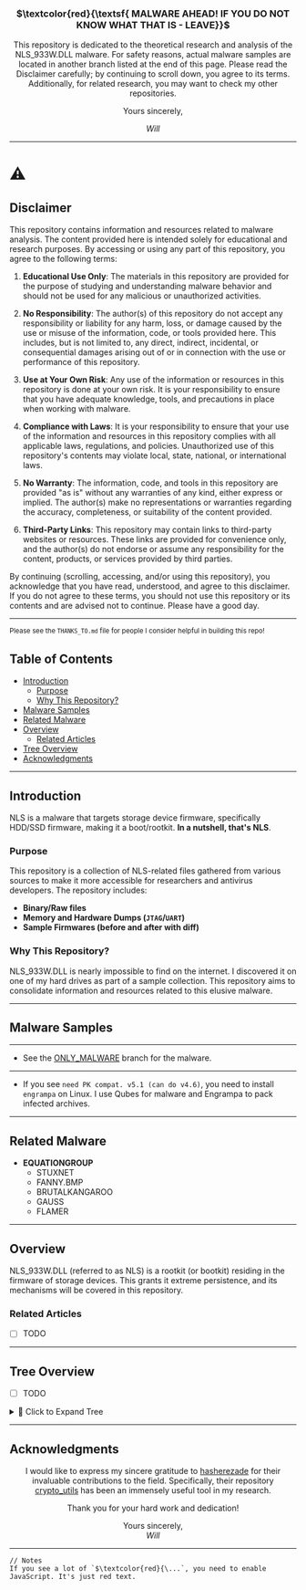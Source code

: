 
<div align="center">
<h3>$\textcolor{red}{\textsf{ MALWARE AHEAD! IF YOU  DO NOT  KNOW WHAT THAT IS - LEAVE}}$ </h3>
This repository is dedicated to the theoretical research and analysis of the NLS_933W.DLL malware. For safety reasons, actual malware samples are located in another branch listed at the end of this page. Please read the Disclaimer carefully; by continuing to scroll down, you agree to its terms. Additionally, for related research, you may want to check my other repositories.

  Yours sincerely,

*Will*

</div>

---

# ⚠️
## Disclaimer

This repository contains information and resources related to malware analysis. The content provided here is intended solely for educational and research purposes. By accessing or using any part of this repository, you agree to the following terms:

1. **Educational Use Only**: The materials in this repository are provided for the purpose of studying and understanding malware behavior and should not be used for any malicious or unauthorized activities.

2. **No Responsibility**: The author(s) of this repository do not accept any responsibility or liability for any harm, loss, or damage caused by the use or misuse of the information, code, or tools provided here. This includes, but is not limited to, any direct, indirect, incidental, or consequential damages arising out of or in connection with the use or performance of this repository.

3. **Use at Your Own Risk**: Any use of the information or resources in this repository is done at your own risk. It is your responsibility to ensure that you have adequate knowledge, tools, and precautions in place when working with malware.

4. **Compliance with Laws**: It is your responsibility to ensure that your use of the information and resources in this repository complies with all applicable laws, regulations, and policies. Unauthorized use of this repository's contents may violate local, state, national, or international laws.

5. **No Warranty**: The information, code, and tools in this repository are provided "as is" without any warranties of any kind, either express or implied. The author(s) make no representations or warranties regarding the accuracy, completeness, or suitability of the content provided.

6. **Third-Party Links**: This repository may contain links to third-party websites or resources. These links are provided for convenience only, and the author(s) do not endorse or assume any responsibility for the content, products, or services provided by third parties.

By continuing (scrolling, accessing, and/or using this repository), you acknowledge that you have read, understood, and agree to this disclaimer. If you do not agree to these terms, you should not use this repository or its contents and are advised not to continue. Please have a good day.

---

<sub>Please see the `THANKS_TO.md` file for people I consider helpful in building this repo!</sub>

## Table of Contents

- [Introduction](#introduction)
  - [Purpose](#purpose)
  - [Why This Repository?](#why-this-repository)
- [Malware Samples](#malware-samples)
- [Related Malware](#related-malware)
- [Overview](#overview)
  - [Related Articles](#related-articles)
- [Tree Overview](#tree-overview)
- [Acknowledgments](#acknowledgments)

---

## Introduction

NLS is a malware that targets storage device firmware, specifically HDD/SSD firmware, making it a boot/rootkit. **In a nutshell, that's NLS**.

### Purpose

This repository is a collection of NLS-related files gathered from various sources to make it more accessible for researchers and antivirus developers. The repository includes:
- **Binary/Raw files**
- **Memory and Hardware Dumps (`JTAG`/`UART`)**
- **Sample Firmwares (before and after with diff)**

### Why This Repository?

NLS_933W.DLL is nearly impossible to find on the internet. I discovered it on one of my hard drives as part of a sample collection. This repository aims to consolidate information and resources related to this elusive malware.

---

## Malware Samples

***
* See the [ONLY_MALWARE](https://github.com/loneicewolf/nls_933w_dll/tree/ONLY_MALWARE) branch for the malware.
***




- If you see `need PK compat. v5.1 (can do v4.6)`, you need to install `engrampa` on Linux. I use Qubes for malware and Engrampa to pack infected archives.

---

## Related Malware

- **EQUATIONGROUP**
  - STUXNET
  - FANNY.BMP
  - BRUTALKANGAROO
  - GAUSS
  - FLAMER

---

## Overview

NLS_933W.DLL (referred to as NLS) is a rootkit (or bootkit) residing in the firmware of storage devices. This grants it extreme persistence, and its mechanisms will be covered in this repository.

### Related Articles
- [ ] TODO

---

## Tree Overview
- [ ] TODO

<details>
<summary>🌻 Click to Expand Tree</summary>

 files will be listed here.

</details>

---
## Acknowledgments


<div align="center">

I would like to express my sincere gratitude to [hasherezade](https://github.com/hasherezade/) for their invaluable contributions to the field. Specifically, their repository [crypto_utils](https://github.com/hasherezade/crypto_utils) has been an immensely useful tool in my research.

Thank you for your hard work and dedication!

Yours sincerely,<br>
*Will*

</div>

---

```
// Notes
If you see a lot of `$\textcolor{red}{\...`, you need to enable JavaScript. It's just red text.
```


